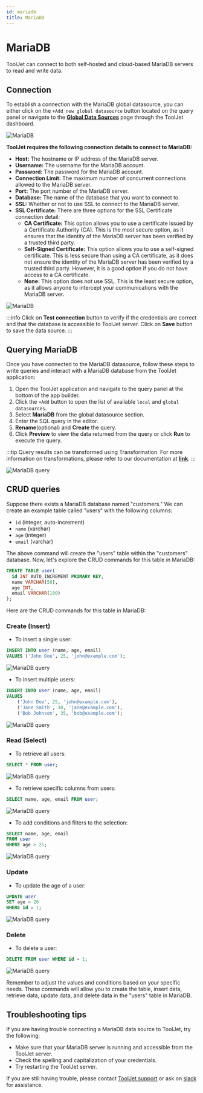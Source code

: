```yaml
---
id: mariadb
title: MariaDB
---
```


# MariaDB

ToolJet can connect to both self-hosted and cloud-based MariaDB servers to read and write data.

## Connection

To establish a connection with the MariaDB global datasource, you can either click on the `+Add new global datasource` button located on the query panel or navigate to the **[Global Data Sources](/docs/data-sources/overview)** page through the ToolJet dashboard.

<div style={{textAlign: 'center'}}>

<img className="screenshot-full" src="/img/datasource-reference/mariadb/gdsmaria.gif" alt="MariaDB" />

</div>

**ToolJet requires the following connection details to connect to MariaDB:**

- **Host:** The hostname or IP address of the MariaDB server.
- **Username:** The username for the MariaDB account.
- **Password:** The password for the MariaDB account.
- **Connection Limit:** The maximum number of concurrent connections allowed to the MariaDB server.
- **Port:** The port number of the MariaDB server.
- **Database:** The name of the database that you want to connect to.
- **SSL:** Whether or not to use SSL to connect to the MariaDB server.
- **SSL Certificate:**  There are three options for the SSL Certificate connection detail:
  - **CA Certificate:** This option allows you to use a certificate issued by a Certificate Authority (CA). This is the most secure option, as it ensures that the identity of the MariaDB server has been verified by a trusted third party.
  - **Self-Signed Certificate:** This option allows you to use a self-signed certificate. This is less secure than using a CA certificate, as it does not ensure the identity of the MariaDB server has been verified by a trusted third party. However, it is a good option if you do not have access to a CA certificate.
  - **None:** This option does not use SSL. This is the least secure option, as it allows anyone to intercept your communications with the MariaDB server.

<div style={{textAlign: 'center'}}>

<img className="screenshot-full" src="/img/datasource-reference/mariadb/connections.png" alt="MariaDB" />

</div>

:::info
Click on **Test connection** button to verify if the credentials are correct and that the database is accessible to ToolJet server. Click on **Save** button to save the data source.
:::

## Querying MariaDB

Once you have connected to the MariaDB datasource, follow these steps to write queries and interact with a MariaDB database from the ToolJet application:

1. Open the ToolJet application and navigate to the query panel at the bottom of the app builder.
2. Click the `+Add` button to open the list of available `local` and `global datasources`.
3. Select **MariaDB** from the global datasource section.
4. Enter the SQL query in the editor.
5. **Rename**(optional) and **Create** the query.
6. Click **Preview** to view the data returned from the query or click **Run** to execute the query.

:::tip
Query results can be transformed using Transformation. For more information on transformations, please refer to our documentation at **[link](/docs/tutorial/transformations)**.
:::

<div style={{textAlign: 'center'}}>

<img className="screenshot-full" src="/img/datasource-reference/mariadb/querycreate.png" alt="MariaDB query" />

</div>

## CRUD queries

Suppose there exists a MariaDB database named "customers." We can create an example table called "users" with the following columns:

- `id` (integer, auto-increment)
- `name` (varchar)
- `age` (integer)
- `email` (varchar)

The above command will create the "users" table within the "customers" database. Now, let's explore the CRUD commands for this table in MariaDB:

```sql
CREATE TABLE user(
  id INT AUTO_INCREMENT PRIMARY KEY,
  name VARCHAR(50),
  age INT,
  email VARCHAR(100)
);
```

Here are the CRUD commands for this table in MariaDB:

### Create (Insert)
- To insert a single user:
```sql
INSERT INTO user (name, age, email)
VALUES ('John Doe', 25, 'john@example.com');
```

<div style={{textAlign: 'center'}}>

<img className="screenshot-full" src="/img/datasource-reference/mariadb/insertuser.png" alt="MariaDB query" />

</div>

- To insert multiple users:
```sql
INSERT INTO user (name, age, email)
VALUES
    ('John Doe', 25, 'john@example.com'),
    ('Jane Smith', 30, 'jane@example.com'),
    ('Bob Johnson', 35, 'bob@example.com');
```

<div style={{textAlign: 'center'}}>

<img className="screenshot-full" src="/img/datasource-reference/mariadb/insertusers.png" alt="MariaDB query" />

</div>

### Read (Select)
- To retrieve all users:
```sql
SELECT * FROM user;
```

<div style={{textAlign: 'center'}}>

<img className="screenshot-full" src="/img/datasource-reference/mariadb/readall.png" alt="MariaDB query" />

</div>

- To retrieve specific columns from users:
```sql
SELECT name, age, email FROM user;
```

<div style={{textAlign: 'center'}}>

<img className="screenshot-full" src="/img/datasource-reference/mariadb/readcolumn.png" alt="MariaDB query" />

</div>

- To add conditions and filters to the selection:
```sql
SELECT name, age, email
FROM user
WHERE age > 25;
```

<div style={{textAlign: 'center'}}>

<img className="screenshot-full" src="/img/datasource-reference/mariadb/readfilter.png" alt="MariaDB query" />

</div>

### Update
- To update the age of a user:
```sql
UPDATE user
SET age = 26
WHERE id = 1;
```

<div style={{textAlign: 'center'}}>

<img className="screenshot-full" src="/img/datasource-reference/mariadb/updateuser.png" alt="MariaDB query" />

</div>

### Delete
- To delete a user:
```sql
DELETE FROM user WHERE id = 1;
```

<div style={{textAlign: 'center'}}>

<img className="screenshot-full" src="/img/datasource-reference/mariadb/updateuser.png" alt="MariaDB query" />

</div>

Remember to adjust the values and conditions based on your specific needs. These commands will allow you to create the table, insert data, retrieve data, update data, and delete data in the "users" table in MariaDB.

## Troubleshooting tips
If you are having trouble connecting a MariaDB data source to ToolJet, try the following:
- Make sure that your MariaDB server is running and accessible from the ToolJet server.
- Check the spelling and capitalization of your credentials.
- Try restarting the ToolJet server.

If you are still having trouble, please contact [ToolJet support](mailto:hello@tooljet.com) or ask on [slack](https://tooljet.com/slack) for assistance.
